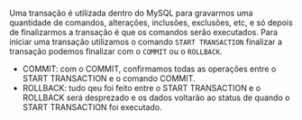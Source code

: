 Uma transação é utilizada dentro do MySQL para gravarmos uma quantidade de comandos, alterações, inclusões, exclusões, etc, e só depois de finalizarmos a transação é que os comandos serão executados. Para iniciar uma transação utilizamos o comando `START TRANSACTION` finalizar a transação podemos finalizar com o `COMMIT` ou o `ROLLBACK`.
- COMMIT: com o COMMIT, confirmamos todas as operações entre o START TRANSACTION e o comando COMMIT.
- ROLLBACK: tudo qeu foi feito entre o START TRANSACTION e o ROLLBACK será desprezado e os dados voltarão ao status de quando o START TRANSACTION foi executado.